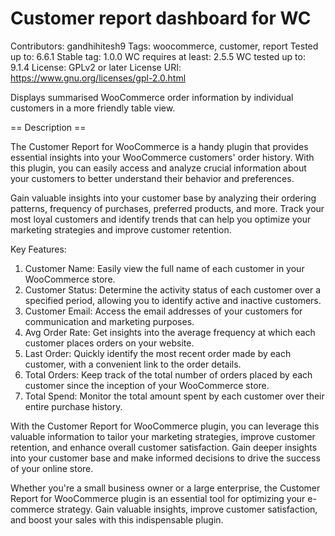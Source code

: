 # Customer report dashboard for WC
Contributors: gandhihitesh9
Tags: woocommerce, customer, report
Tested up to: 6.6.1
Stable tag: 1.0.0
WC requires at least: 2.5.5
WC tested up to: 9.1.4
License: GPLv2 or later
License URI: https://www.gnu.org/licenses/gpl-2.0.html

Displays summarised WooCommerce order information by individual customers in a more friendly table view.

== Description ==

The Customer Report for WooCommerce is a handy plugin that provides essential insights into your WooCommerce customers' order history. With this plugin, you can easily access and analyze crucial information about your customers to better understand their behavior and preferences.

Gain valuable insights into your customer base by analyzing their ordering patterns, frequency of purchases, preferred products, and more. Track your most loyal customers and identify trends that can help you optimize your marketing strategies and improve customer retention.

Key Features:
1. Customer Name: Easily view the full name of each customer in your WooCommerce store.
2. Customer Status: Determine the activity status of each customer over a specified period, allowing you to identify active and inactive customers.
3. Customer Email: Access the email addresses of your customers for communication and marketing purposes.
4. Avg Order Rate: Get insights into the average frequency at which each customer places orders on your website.
5. Last Order: Quickly identify the most recent order made by each customer, with a convenient link to the order details.
6. Total Orders: Keep track of the total number of orders placed by each customer since the inception of your WooCommerce store.
7. Total Spend: Monitor the total amount spent by each customer over their entire purchase history.

With the Customer Report for WooCommerce plugin, you can leverage this valuable information to tailor your marketing strategies, improve customer retention, and enhance overall customer satisfaction. Gain deeper insights into your customer base and make informed decisions to drive the success of your online store.

Whether you're a small business owner or a large enterprise, the Customer Report for WooCommerce plugin is an essential tool for optimizing your e-commerce strategy. Gain valuable insights, improve customer satisfaction, and boost your sales with this indispensable plugin.

